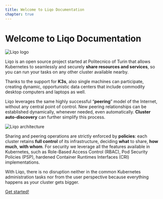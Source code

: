 ```yaml
---
title: Welcome to Liqo Documentation
chapter: true
---
```


# Welcome to Liqo Documentation

![Liqo logo](/images/logo-liqo-blue.svg)

Liqo is an open source project started at Politecnico of Turin that allows Kubernetes to seamlessly and securely **share
resources and services**, so you can run your tasks on any other cluster available nearby.

Thanks to the support for **K3s**, also single machines can participate, creating dynamic, opportunistic data centers that 
include commodity desktop computers and laptops as well.

Liqo leverages the same highly successful “**peering**” model of the Internet, without any central point of control. 
New peering relationships can be established dynamically, whenever needed, even automatically. 
**Cluster auto-discovery** can further simplify this process.

![Liqo architecture](/images/home/architecture.png)

Sharing and peering operations are strictly enforced by **policies**: each cluster retains **full control** of its infrastructure, 
deciding **what** to share, **how much**, **with whom**. For security we leverage all the features available in Kubernetes, such as 
Role-Based Access Control (RBAC), Pod Security Policies (PSP), hardened Container Runtimes Interfaces (CRI) implementations.

With Liqo, there is no disruption neither in the common Kubernetes administration tasks nor from the user perspective 
because everything happens as your cluster gets bigger.

[Get started!](user/install)

